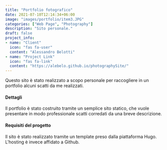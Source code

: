 ```yaml
---
title: "Portfolio fotografico"
date: 2021-07-10T12:14:34+06:00
image: "images/portfolio/item3.JPG"
categories: ["Web Page", "Photography"]
description: "Sito personale."
draft: false
project_info:
- name: "Client"
  icon: "fas fa-user"
  content: "Alessandro Belotti"
- name: "Project Link"
  icon: "fas fa-link"
  content: "https://alebelo.github.io/photographySite/"
---
```


Questo sito è stato realizzato a scopo personale per raccogliere in un portfolio alcuni scatti da me realizzati.


#### Dettagli

Il portfolio è stato costruito tramite un semplice sito statico, che vuole presentare in modo professionale scatti
corredati da una breve descrizione.


#### Requisiti del progetto

Il sito è stato realizzato tramite un template preso dalla piattaforma Hugo. L'hosting è invece affidato a Github.